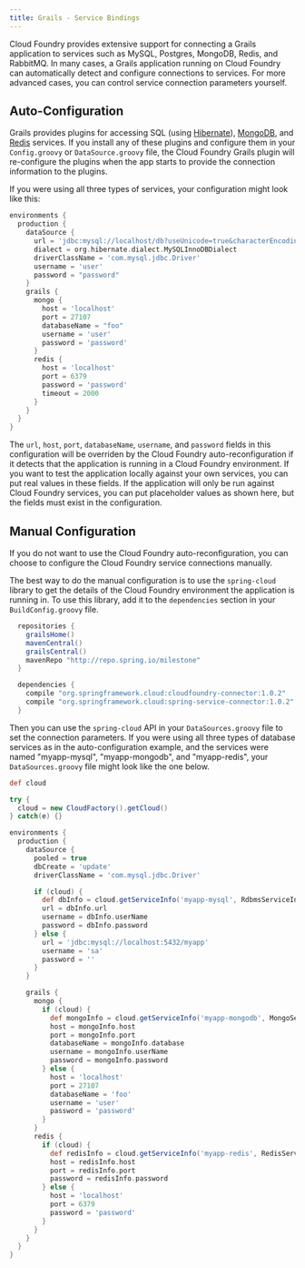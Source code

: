 ```yaml
---
title: Grails - Service Bindings
---
```

Cloud Foundry provides extensive support for connecting a Grails application to services such as MySQL, Postgres, MongoDB, Redis, and RabbitMQ. In many cases, a Grails application running on Cloud Foundry can automatically detect and configure connections to services. For more advanced cases, you can control service connection parameters yourself.

## <a id="auto"></a>Auto-Configuration ##
Grails provides plugins for accessing SQL (using [Hibernate](http://grails.org/plugin/hibernate)), [MongoDB](http://www.grails.org/plugin/mongodb), and [Redis](http://grails.org/plugin/redis) services. If you install any of these plugins and configure them in your `Config.groovy` or `DataSource.groovy` file, the Cloud Foundry Grails plugin will re-configure the plugins when the app starts to provide the connection information to the plugins.

If you were using all three types of services, your configuration might look like this:

```groovy
environments {
  production {
    dataSource {
      url = 'jdbc:mysql://localhost/db?useUnicode=true&characterEncoding=utf8'
      dialect = org.hibernate.dialect.MySQLInnoDBDialect
      driverClassName = 'com.mysql.jdbc.Driver'
      username = 'user'
      password = "password"
    }
    grails {
      mongo {
        host = 'localhost'
        port = 27107
        databaseName = "foo"
        username = 'user'
        password = 'password'
      }
      redis {
        host = 'localhost'
        port = 6379
        password = 'password'
        timeout = 2000
      }
    }
  }
}
```

The `url`, `host`, `port`, `databaseName`, `username`, and `password` fields in this configuration will be overriden by the Cloud Foundry auto-reconfiguration if it detects that the application is running in a Cloud Foundry environment. If you want to test the application locally against your own services, you can put real values in these fields. If the application will only be run against Cloud Foundry services, you can put placeholder values as shown here, but the fields must exist in the configuration.

## <a id="manual"></a>Manual Configuration ##
If you do not want to use the Cloud Foundry auto-reconfiguration, you can choose to configure the Cloud Foundry service connections manually.

The best way to do the manual configuration is to use the `spring-cloud` library to get the details of the Cloud Foundry environment the application is running in. To use this library, add it to the `dependencies` section in your `BuildConfig.groovy` file.

```groovy
  repositories {
    grailsHome()
    mavenCentral()
    grailsCentral()
    mavenRepo "http://repo.spring.io/milestone"
  }

  dependencies {
    compile "org.springframework.cloud:cloudfoundry-connector:1.0.2"
    compile "org.springframework.cloud:spring-service-connector:1.0.2"
  }
```

Then you can use the `spring-cloud` API in your `DataSources.groovy` file to set the connection parameters. If you were using all three types of database services as in the auto-configuration example, and the services were named "myapp-mysql", "myapp-mongodb", and "myapp-redis", your `DataSources.groovy` file might look like the one below.

```groovy
def cloud

try {
  cloud = new CloudFactory().getCloud()
} catch(e) {}

environments {
  production {
    dataSource {
      pooled = true
      dbCreate = 'update'
      driverClassName = 'com.mysql.jdbc.Driver'

      if (cloud) {
        def dbInfo = cloud.getServiceInfo('myapp-mysql', RdbmsServiceInfo.class)
        url = dbInfo.url
        username = dbInfo.userName
        password = dbInfo.password
      } else {
        url = 'jdbc:mysql://localhost:5432/myapp'
        username = 'sa'
        password = ''
      }
    }

    grails {
      mongo {
        if (cloud) {
          def mongoInfo = cloud.getServiceInfo('myapp-mongodb', MongoServiceInfo.class)
          host = mongoInfo.host
          port = mongoInfo.port
          databaseName = mongoInfo.database
          username = mongoInfo.userName
          password = mongoInfo.password
        } else {
          host = 'localhost'
          port = 27107
          databaseName = 'foo'
          username = 'user'
          password = 'password'
        }
      }
      redis {
        if (cloud) {
          def redisInfo = cloud.getServiceInfo('myapp-redis', RedisServiceInfo.class)
          host = redisInfo.host
          port = redisInfo.port
          password = redisInfo.password
        } else {
          host = 'localhost'
          port = 6379
          password = 'password'
        }
      }
    }
  }
}
```

